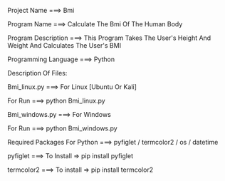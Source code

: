 Project Name ===> Bmi

Program Name ===> Calculate The Bmi Of The Human Body

Program Description ===> This Program Takes The User's Height And Weight And Calculates The User's BMI

Programming Language ===> Python

Description Of Files:

Bmi_linux.py ===> For Linux [Ubuntu Or Kali]

For Run ===> python Bmi_linux.py

Bmi_windows.py ===> For Windows

For Run ===> python Bmi_windows.py

Required Packages For Python ===> pyfiglet / termcolor2 / os / datetime

pyfiglet ===> To Install => pip install pyfiglet

termcolor2 ===> To install => pip install termcolor2

